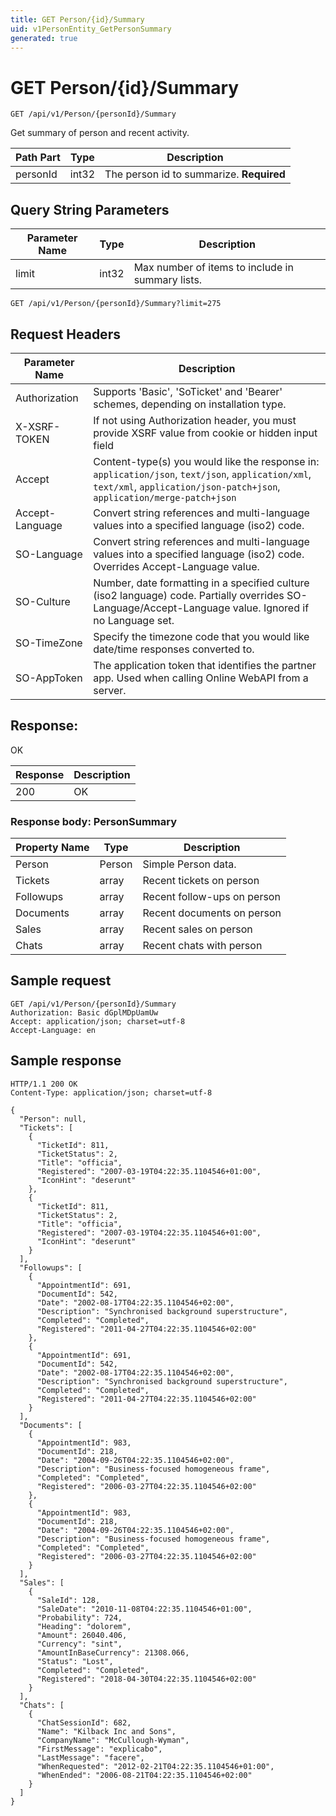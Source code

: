 ```yaml
---
title: GET Person/{id}/Summary
uid: v1PersonEntity_GetPersonSummary
generated: true
---
```


# GET Person/{id}/Summary

```http
GET /api/v1/Person/{personId}/Summary
```

Get summary of person and recent activity.






| Path Part | Type | Description |
|-----------|------|-------------|
| personId | int32 | The person id to summarize. **Required** |


## Query String Parameters

| Parameter Name | Type |  Description |
|----------------|------|--------------|
| limit | int32 |  Max number of items to include in summary lists. |

```http
GET /api/v1/Person/{personId}/Summary?limit=275
```


## Request Headers

| Parameter Name | Description |
|----------------|-------------|
| Authorization  | Supports 'Basic', 'SoTicket' and 'Bearer' schemes, depending on installation type. |
| X-XSRF-TOKEN   | If not using Authorization header, you must provide XSRF value from cookie or hidden input field |
| Accept         | Content-type(s) you would like the response in: `application/json`, `text/json`, `application/xml`, `text/xml`, `application/json-patch+json`, `application/merge-patch+json` |
| Accept-Language | Convert string references and multi-language values into a specified language (iso2) code. |
| SO-Language | Convert string references and multi-language values into a specified language (iso2) code. Overrides Accept-Language value. |
| SO-Culture | Number, date formatting in a specified culture (iso2 language) code. Partially overrides SO-Language/Accept-Language value. Ignored if no Language set. |
| SO-TimeZone | Specify the timezone code that you would like date/time responses converted to. |
| SO-AppToken | The application token that identifies the partner app. Used when calling Online WebAPI from a server. |


## Response:

OK

| Response | Description |
|----------------|-------------|
| 200 | OK |

### Response body: PersonSummary

| Property Name | Type |  Description |
|----------------|------|--------------|
| Person | Person | Simple Person data. |
| Tickets | array | Recent tickets on person |
| Followups | array | Recent follow-ups on person |
| Documents | array | Recent documents on person |
| Sales | array | Recent sales on person |
| Chats | array | Recent chats with person |

## Sample request

```http!
GET /api/v1/Person/{personId}/Summary
Authorization: Basic dGplMDpUamUw
Accept: application/json; charset=utf-8
Accept-Language: en
```

## Sample response

```http_
HTTP/1.1 200 OK
Content-Type: application/json; charset=utf-8

{
  "Person": null,
  "Tickets": [
    {
      "TicketId": 811,
      "TicketStatus": 2,
      "Title": "officia",
      "Registered": "2007-03-19T04:22:35.1104546+01:00",
      "IconHint": "deserunt"
    },
    {
      "TicketId": 811,
      "TicketStatus": 2,
      "Title": "officia",
      "Registered": "2007-03-19T04:22:35.1104546+01:00",
      "IconHint": "deserunt"
    }
  ],
  "Followups": [
    {
      "AppointmentId": 691,
      "DocumentId": 542,
      "Date": "2002-08-17T04:22:35.1104546+02:00",
      "Description": "Synchronised background superstructure",
      "Completed": "Completed",
      "Registered": "2011-04-27T04:22:35.1104546+02:00"
    },
    {
      "AppointmentId": 691,
      "DocumentId": 542,
      "Date": "2002-08-17T04:22:35.1104546+02:00",
      "Description": "Synchronised background superstructure",
      "Completed": "Completed",
      "Registered": "2011-04-27T04:22:35.1104546+02:00"
    }
  ],
  "Documents": [
    {
      "AppointmentId": 983,
      "DocumentId": 218,
      "Date": "2004-09-26T04:22:35.1104546+02:00",
      "Description": "Business-focused homogeneous frame",
      "Completed": "Completed",
      "Registered": "2006-03-27T04:22:35.1104546+02:00"
    },
    {
      "AppointmentId": 983,
      "DocumentId": 218,
      "Date": "2004-09-26T04:22:35.1104546+02:00",
      "Description": "Business-focused homogeneous frame",
      "Completed": "Completed",
      "Registered": "2006-03-27T04:22:35.1104546+02:00"
    }
  ],
  "Sales": [
    {
      "SaleId": 128,
      "SaleDate": "2010-11-08T04:22:35.1104546+01:00",
      "Probability": 724,
      "Heading": "dolorem",
      "Amount": 26040.406,
      "Currency": "sint",
      "AmountInBaseCurrency": 21308.066,
      "Status": "Lost",
      "Completed": "Completed",
      "Registered": "2018-04-30T04:22:35.1104546+02:00"
    }
  ],
  "Chats": [
    {
      "ChatSessionId": 682,
      "Name": "Kilback Inc and Sons",
      "CompanyName": "McCullough-Wyman",
      "FirstMessage": "explicabo",
      "LastMessage": "facere",
      "WhenRequested": "2012-02-21T04:22:35.1104546+01:00",
      "WhenEnded": "2006-08-21T04:22:35.1104546+02:00"
    }
  ]
}
```